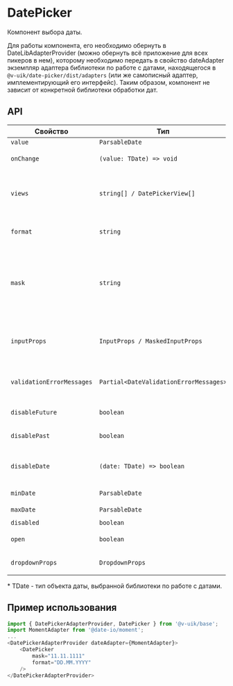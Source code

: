 # DatePicker

Компонент выбора даты.

Для работы компонента, его необходимо обернуть в DateLibAdapterProvider
(можно обернуть всё приложение для всех пикеров в нем),
которому необходимо передать в свойство dateAdapter экземпляр адаптера библиотеки
по работе с датами, находящегося в `@v-uik/date-picker/dist/adapters` (или же самописный адаптер, имплементирующий
его интерфейс). Таким образом, компонент не зависит от конкретной
библиотеки обработки дат.

## API

| Свойство                  | Тип                                    | Описание                                                                                                                       |
| ------------------------- | -------------------------------------- | ------------------------------------------------------------------------------------------------------------------------------ |
| `value`                   | `ParsableDate`                         | `Значение пикера`                                                                                                              |
| `onChange`                | `(value: TDate) => void`               | `Обработчик изменения значения`                                                                                                |
| `views`                   | `string[] / DatePickerView[]`          | **@deprecated** `Настройка составных частей пикера (day, month, year)`                                                         |
| `format`                  | `string`                               | `Формат текстового отображения даты в инпуте`                                                                                  |
| `mask`                    | `string`                               | `Маска ввода инпута (см. @v-uik/masked-input), должна соответствовать format. В случае отсутствия инпут будет нередактируемый` |
| `inputProps`              | `InputProps / MaskedInputProps`        | `Свойства компонента Input / MaskedInput (в случае указания свойства mask)`                                                    |
| `validationErrorMessages` | `Partial<DateValidationErrorMessages>` | `Объект для изменения сообщений об ошибках валидации`                                                                          |
| `disableFuture`           | `boolean`                              | `Будущие даты недоступны для выбора`                                                                                           |
| `disablePast`             | `boolean`                              | `Прошлые даты недоступны для выбора`                                                                                           |
| `disableDate`             | `(date: TDate) => boolean`             | `Коллбэк позволяющий, заблокировать определенную дату`                                                                         |
| `minDate`                 | `ParsableDate`                         | `Минимально допустимая дата`                                                                                                   |
| `maxDate`                 | `ParsableDate`                         | `Максимально допустимая дата`                                                                                                  |
| `disabled`                | `boolean`                              | `Отключить пикер`                                                                                                              |
| `open`                    | `boolean`                              | `Управление открытием пикера снаружи`                                                                                          |
| `dropdownProps`           | `DropdownProps`                        | `Свойства компонента Dropdown`                                                                                                 |

\* TDate - тип объекта даты, выбранной библиотеки по работе с датами.

## Пример использования

```javascript
import { DatePickerAdapterProvider, DatePicker } from '@v-uik/base';
import MomentAdapter from '@date-io/moment';
...
<DatePickerAdapterProvider dateAdapter={MomentAdapter}>
    <DatePicker
        mask="11.11.1111"
        format="DD.MM.YYYY"
    />
</DatePickerAdapterProvider>
```
